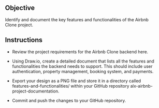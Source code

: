 ## Objective

Identify and document the key features and functionalities of the Airbnb Clone project.

## Instructions

- Review the project requirements for the Airbnb Clone backend here.

- Using Draw.io, create a detailed document that lists all the features and functionalities the backend needs to support. This should include user authentication, property management, booking system, and payments.

- Export your design as a PNG file and store it in a directory called features-and-functionalities/ within your GitHub repository alx-airbnb-project-documentation.

- Commit and push the changes to your GitHub repository.
